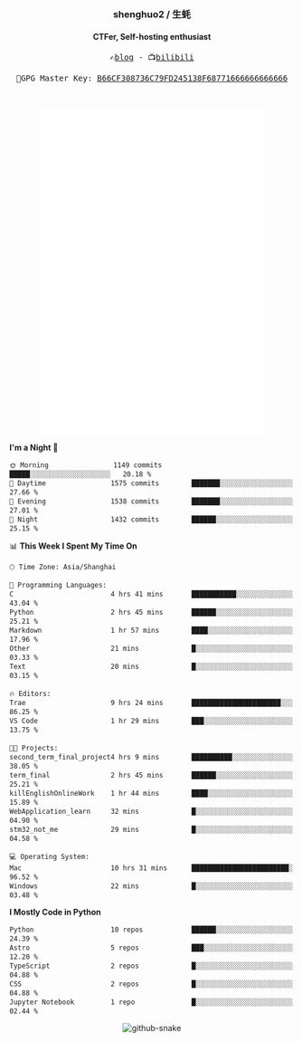 <h3 align="center"> shenghuo2 / 生蚝 </h3>
<h4 align="center" >CTFer, Self-hosting enthusiast</h3>


<p align="center">
  <samp>
    ✍️<a href="https://blog.shenghuo2.top/">blog</a> -
    📺<a href="https://space.bilibili.com/85894935">bilibili</a>
  </samp>
</p>
<p align="center">
  <samp>
     🔐GPG Master Key: <a align="center" href="https://github.com/shenghuo2.gpg">B66CF308736C79FD245138F68771666666666666</a>
  </samp>
</p>
<br>
<p align="center">
  <a href="https://github.com/shenghuo2">
    <img width="400" align="top" src="https://github.com/shenghuo2/shenghuo2/blob/main/metrics.left.svg" />
  </a>
  <a href="https://github.com/shenghuo2">
    <img width="400" align="top" src="https://github.com/shenghuo2/shenghuo2/blob/main/metrics.right.svg" />
  </a>
</p>


<!--START_SECTION:waka-->
**I'm a Night 🦉** 

```text
🌞 Morning                1149 commits        █████░░░░░░░░░░░░░░░░░░░░   20.18 % 
🌆 Daytime                1575 commits        ███████░░░░░░░░░░░░░░░░░░   27.66 % 
🌃 Evening                1538 commits        ███████░░░░░░░░░░░░░░░░░░   27.01 % 
🌙 Night                  1432 commits        ██████░░░░░░░░░░░░░░░░░░░   25.15 % 
```


📊 **This Week I Spent My Time On** 

```text
🕑︎ Time Zone: Asia/Shanghai

💬 Programming Languages: 
C                        4 hrs 41 mins       ███████████░░░░░░░░░░░░░░   43.04 % 
Python                   2 hrs 45 mins       ██████░░░░░░░░░░░░░░░░░░░   25.21 % 
Markdown                 1 hr 57 mins        ████░░░░░░░░░░░░░░░░░░░░░   17.96 % 
Other                    21 mins             █░░░░░░░░░░░░░░░░░░░░░░░░   03.33 % 
Text                     20 mins             █░░░░░░░░░░░░░░░░░░░░░░░░   03.15 % 

🔥 Editors: 
Trae                     9 hrs 24 mins       ██████████████████████░░░   86.25 % 
VS Code                  1 hr 29 mins        ███░░░░░░░░░░░░░░░░░░░░░░   13.75 % 

🐱‍💻 Projects: 
second_term_final_project4 hrs 9 mins        ██████████░░░░░░░░░░░░░░░   38.05 % 
term_final               2 hrs 45 mins       ██████░░░░░░░░░░░░░░░░░░░   25.21 % 
killEnglishOnlineWork    1 hr 44 mins        ████░░░░░░░░░░░░░░░░░░░░░   15.89 % 
WebApplication_learn     32 mins             █░░░░░░░░░░░░░░░░░░░░░░░░   04.90 % 
stm32_not_me             29 mins             █░░░░░░░░░░░░░░░░░░░░░░░░   04.58 % 

💻 Operating System: 
Mac                      10 hrs 31 mins      ████████████████████████░   96.52 % 
Windows                  22 mins             █░░░░░░░░░░░░░░░░░░░░░░░░   03.48 % 
```

**I Mostly Code in Python** 

```text
Python                   10 repos            ██████░░░░░░░░░░░░░░░░░░░   24.39 % 
Astro                    5 repos             ███░░░░░░░░░░░░░░░░░░░░░░   12.20 % 
TypeScript               2 repos             █░░░░░░░░░░░░░░░░░░░░░░░░   04.88 % 
CSS                      2 repos             █░░░░░░░░░░░░░░░░░░░░░░░░   04.88 % 
Jupyter Notebook         1 repo              █░░░░░░░░░░░░░░░░░░░░░░░░   02.44 % 
```




<!--END_SECTION:waka-->


<div align="center">
  <picture>
    <source media="(prefers-color-scheme: dark)" srcset="https://gist.githubusercontent.com/shenghuo2/bfce20b14ab0484cef03bae6e60e0b3a/raw/github-snake-dark.svg" />
    <source media="(prefers-color-scheme: light)" srcset="https://gist.githubusercontent.com/shenghuo2/bfce20b14ab0484cef03bae6e60e0b3a/raw/github-snake.svg" />
    <img alt="github-snake" src="https://gist.githubusercontent.com/shenghuo2/bfce20b14ab0484cef03bae6e60e0b3a/raw/github-snake.svg" />
  </picture>
</div>

<!--
**shenghuo2/shenghuo2** is a ✨ _special_ ✨ repository because its `README.md` (this file) appears on your GitHub profile.

Here are some ideas to get you started:

- 🔭 I’m currently working on ...
- 🌱 I’m currently learning ...
- 👯 I’m looking to collaborate on ...
- 🤔 I’m looking for help with ...
- 💬 Ask me about ...
- 📫 How to reach me: ...
- 😄 Pronouns: ...
- ⚡ Fun fact: ...
-->
